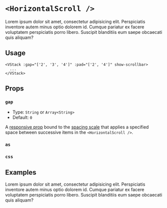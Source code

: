 # `<HorizontalScroll />`

Lorem ipsum dolor sit amet, consectetur adipisicing elit. Perspiciatis inventore autem minus optio dolorem id. Cumque pariatur ex facere voluptatem perspiciatis porro libero. Suscipit blanditiis eum saepe obcaecati quis aliquam?

## Usage

```vue
<VStack :gap="['2', '3', '4']" :pad="['2', '4']" show-scrollbar>
  ...
</VStack>
```

<UsageResult>
<HorizontalScroll :gap="['2', '3', '4']" :pad="['2', '4']" show-scrollbar class="bg-light-gray">
<Box pad="6" v-for="i in 6" :key="i" class="bg-dark-gray"></Box>
</HorizontalScroll>
</UsageResult>

## Props

### `gap`

- Type: `String` or `Array<String>`
- Default: `0`

A [responsive prop](./../guide/principles.md#responsive-props) bound to the [spacing scale](./../guide/principles.md#spacing-scale) that applies a specified space between successive items in the `<HorizontalScroll />`.

### `as`

<as-prop name="HorizontalScroll" />

### `css`

<css-prop />

## Examples

Lorem ipsum dolor sit amet, consectetur adipisicing elit. Perspiciatis inventore autem minus optio dolorem id. Cumque pariatur ex facere voluptatem perspiciatis porro libero. Suscipit blanditiis eum saepe obcaecati quis aliquam?
